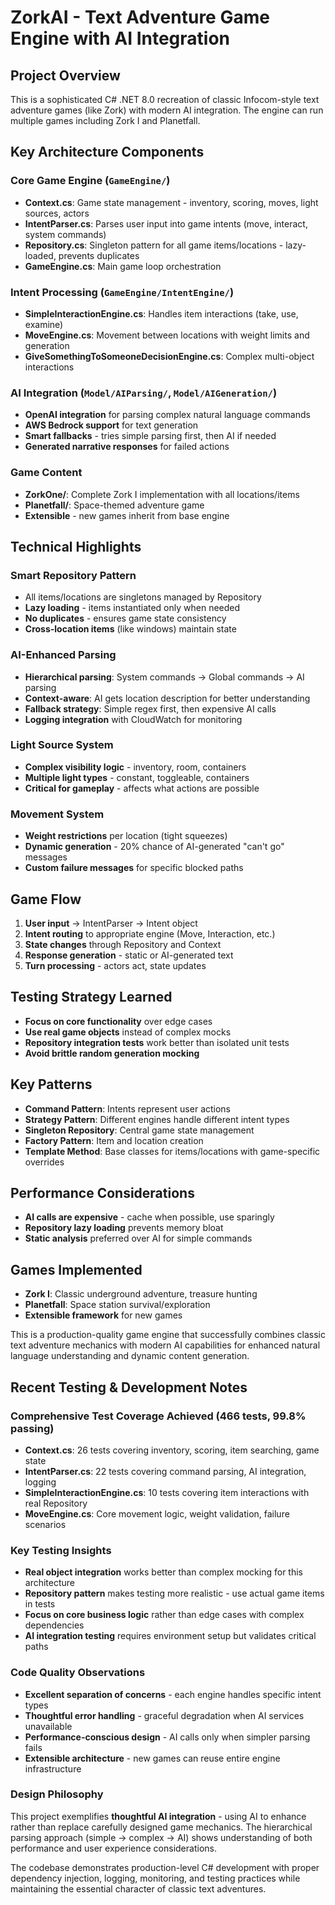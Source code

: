 # ZorkAI - Text Adventure Game Engine with AI Integration

## Project Overview
This is a sophisticated C# .NET 8.0 recreation of classic Infocom-style text adventure games (like Zork) with modern AI integration. The engine can run multiple games including Zork I and Planetfall.

## Key Architecture Components

### Core Game Engine (`GameEngine/`)
- **Context.cs**: Game state management - inventory, scoring, moves, light sources, actors
- **IntentParser.cs**: Parses user input into game intents (move, interact, system commands)
- **Repository.cs**: Singleton pattern for all game items/locations - lazy-loaded, prevents duplicates
- **GameEngine.cs**: Main game loop orchestration

### Intent Processing (`GameEngine/IntentEngine/`)
- **SimpleInteractionEngine.cs**: Handles item interactions (take, use, examine)
- **MoveEngine.cs**: Movement between locations with weight limits and generation
- **GiveSomethingToSomeoneDecisionEngine.cs**: Complex multi-object interactions

### AI Integration (`Model/AIParsing/`, `Model/AIGeneration/`)
- **OpenAI integration** for parsing complex natural language commands
- **AWS Bedrock support** for text generation
- **Smart fallbacks** - tries simple parsing first, then AI if needed
- **Generated narrative responses** for failed actions

### Game Content
- **ZorkOne/**: Complete Zork I implementation with all locations/items
- **Planetfall/**: Space-themed adventure game
- **Extensible** - new games inherit from base engine

## Technical Highlights

### Smart Repository Pattern
- All items/locations are singletons managed by Repository
- **Lazy loading** - items instantiated only when needed
- **No duplicates** - ensures game state consistency
- **Cross-location items** (like windows) maintain state

### AI-Enhanced Parsing
- **Hierarchical parsing**: System commands → Global commands → AI parsing
- **Context-aware**: AI gets location description for better understanding
- **Fallback strategy**: Simple regex first, then expensive AI calls
- **Logging integration** with CloudWatch for monitoring

### Light Source System
- **Complex visibility logic** - inventory, room, containers
- **Multiple light types** - constant, toggleable, containers
- **Critical for gameplay** - affects what actions are possible

### Movement System
- **Weight restrictions** per location (tight squeezes)
- **Dynamic generation** - 20% chance of AI-generated "can't go" messages
- **Custom failure messages** for specific blocked paths

## Game Flow
1. **User input** → IntentParser → Intent object
2. **Intent routing** to appropriate engine (Move, Interaction, etc.)
3. **State changes** through Repository and Context
4. **Response generation** - static or AI-generated text
5. **Turn processing** - actors act, state updates

## Testing Strategy Learned
- **Focus on core functionality** over edge cases
- **Use real game objects** instead of complex mocks
- **Repository integration tests** work better than isolated unit tests
- **Avoid brittle random generation mocking**

## Key Patterns
- **Command Pattern**: Intents represent user actions
- **Strategy Pattern**: Different engines handle different intent types
- **Singleton Repository**: Central game state management
- **Factory Pattern**: Item and location creation
- **Template Method**: Base classes for items/locations with game-specific overrides

## Performance Considerations
- **AI calls are expensive** - cache when possible, use sparingly
- **Repository lazy loading** prevents memory bloat
- **Static analysis** preferred over AI for simple commands

## Games Implemented
- **Zork I**: Classic underground adventure, treasure hunting
- **Planetfall**: Space station survival/exploration
- **Extensible framework** for new games

This is a production-quality game engine that successfully combines classic text adventure mechanics with modern AI capabilities for enhanced natural language understanding and dynamic content generation.

## Recent Testing & Development Notes

### Comprehensive Test Coverage Achieved (466 tests, 99.8% passing)
- **Context.cs**: 26 tests covering inventory, scoring, item searching, game state
- **IntentParser.cs**: 22 tests covering command parsing, AI integration, logging
- **SimpleInteractionEngine.cs**: 10 tests covering item interactions with real Repository
- **MoveEngine.cs**: Core movement logic, weight validation, failure scenarios

### Key Testing Insights
- **Real object integration** works better than complex mocking for this architecture
- **Repository pattern** makes testing more realistic - use actual game items in tests
- **Focus on core business logic** rather than edge cases with complex dependencies
- **AI integration testing** requires environment setup but validates critical paths

### Code Quality Observations
- **Excellent separation of concerns** - each engine handles specific intent types
- **Thoughtful error handling** - graceful degradation when AI services unavailable
- **Performance-conscious design** - AI calls only when simpler parsing fails
- **Extensible architecture** - new games can reuse entire engine infrastructure

### Design Philosophy
This project exemplifies **thoughtful AI integration** - using AI to enhance rather than replace carefully designed game mechanics. The hierarchical parsing approach (simple → complex → AI) shows understanding of both performance and user experience considerations.

The codebase demonstrates production-level C# development with proper dependency injection, logging, monitoring, and testing practices while maintaining the essential character of classic text adventures.